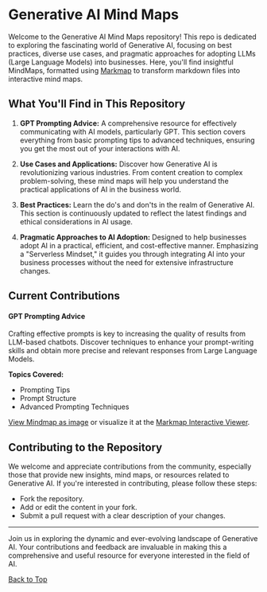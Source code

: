# Generative AI Mind Maps

Welcome to the Generative AI Mind Maps repository! This repo is dedicated to exploring the fascinating world of Generative AI, focusing on best practices, diverse use cases, and pragmatic approaches for adopting LLMs (Large Language Models) into businesses. Here, you'll find insightful MindMaps, formatted using [Markmap](https://markmap.js.org/docs/markmap) to transform markdown files into interactive mind maps.

## What You'll Find in This Repository

1. **GPT Prompting Advice:** A comprehensive resource for effectively communicating with AI models, particularly GPT. This section covers everything from basic prompting tips to advanced techniques, ensuring you get the most out of your interactions with AI.

2. **Use Cases and Applications:** Discover how Generative AI is revolutionizing various industries. From content creation to complex problem-solving, these mind maps will help you understand the practical applications of AI in the business world.

3. **Best Practices:** Learn the do's and don'ts in the realm of Generative AI. This section is continuously updated to reflect the latest findings and ethical considerations in AI usage.

4. **Pragmatic Approaches to AI Adoption:** Designed to help businesses adopt AI in a practical, efficient, and cost-effective manner. Emphasizing a "Serverless Mindset," it guides you through integrating AI into your business processes without the need for extensive infrastructure changes.

## Current Contributions

#### GPT Prompting Advice

Crafting effective prompts is key to increasing the quality of results from LLM-based chatbots. Discover techniques to enhance your prompt-writing skills and obtain more precise and relevant responses from Large Language Models.

**Topics Covered:**
- Prompting Tips
- Prompt Structure
- Advanced Prompting Techniques

[View Mindmap as image](GPT_Prompting_Advice.svg) or visualize it at the [Markmap Interactive Viewer](https://markmap.js.org/repl).

## Contributing to the Repository

We welcome and appreciate contributions from the community, especially those that provide new insights, mind maps, or resources related to Generative AI. If you're interested in contributing, please follow these steps:

- Fork the repository.
- Add or edit the content in your fork.
- Submit a pull request with a clear description of your changes.

---

Join us in exploring the dynamic and ever-evolving landscape of Generative AI. Your contributions and feedback are invaluable in making this a comprehensive and useful resource for everyone interested in the field of AI.

[Back to Top](#generative-ai-mind-maps)
